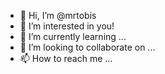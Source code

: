 - 👋 Hi, I’m @mrtobis
- 👀 I’m interested in you!
- 🌱 I’m currently learning ...
- 💞️ I’m looking to collaborate on ...
- 📫 How to reach me ...

<!---
mrtobis/mrtobis is a ✨ special ✨ repository because its `README.md` (this file) appears on your GitHub profile.
You can click the Preview link to take a look at your changes.
--->
